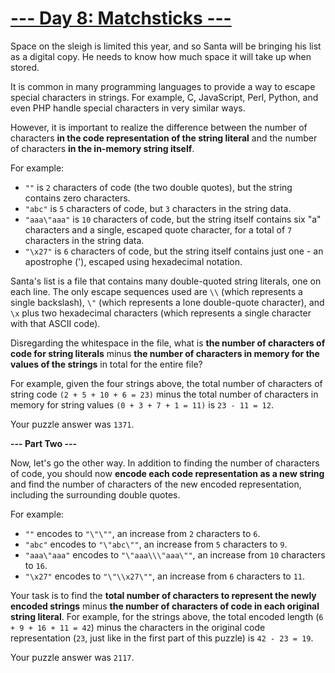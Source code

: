 # [--- Day 8: Matchsticks ---](http://adventofcode.com/2015/day/8)

Space on the sleigh is limited this year, and so Santa will be bringing his list as a digital copy. He needs to know how much space it will take up when stored.

It is common in many programming languages to provide a way to escape special characters in strings. For example, C, JavaScript, Perl, Python, and even PHP handle special characters in very similar ways.

However, it is important to realize the difference between the number of characters **in the code representation of the string literal** and the number of characters **in the in-memory string itself**.

For example:

- ``""`` is ``2`` characters of code (the two double quotes), but the string contains zero characters.
- ``"abc"`` is ``5`` characters of code, but ``3`` characters in the string data.
- ``"aaa\"aaa"`` is ``10`` characters of code, but the string itself contains six "a" characters and a single, escaped quote character, for a total of ``7`` characters in the string data.
- ``"\x27"`` is ``6`` characters of code, but the string itself contains just one - an apostrophe ('), escaped using hexadecimal notation.

Santa's list is a file that contains many double-quoted string literals, one on each line. The only escape sequences used are ``\\`` (which represents a single backslash), ``\"`` (which represents a lone double-quote character), and ``\x`` plus two hexadecimal characters (which represents a single character with that ASCII code).

Disregarding the whitespace in the file, what is **the number of characters of code for string literals** minus **the number of characters in memory for the values of the strings** in total for the entire file?

For example, given the four strings above, the total number of characters of string code ``(2 + 5 + 10 + 6 = 23)`` minus the total number of characters in memory for string values ``(0 + 3 + 7 + 1 = 11)`` is ``23 - 11 = 12``.

Your puzzle answer was ``1371``.

**--- Part Two ---**

Now, let's go the other way. In addition to finding the number of characters of code, you should now **encode each code representation as a new string** and find the number of characters of the new encoded representation, including the surrounding double quotes.

For example:

- ``""`` encodes to ``"\"\""``, an increase from ``2`` characters to ``6``.
- ``"abc"`` encodes to ``"\"abc\""``, an increase from ``5`` characters to ``9``.
- ``"aaa\"aaa"`` encodes to ``"\"aaa\\\"aaa\""``, an increase from ``10`` characters to ``16``.
- ``"\x27"`` encodes to ``"\"\\x27\""``, an increase from ``6`` characters to ``11``.

Your task is to find the **total number of characters to represent the newly encoded strings** minus **the number of characters of code in each original string literal**. For example, for the strings above, the total encoded length (``6 + 9 + 16 + 11 = 42``) minus the characters in the original code representation (``23``, just like in the first part of this puzzle) is ``42 - 23 = 19``.

Your puzzle answer was ``2117``.
